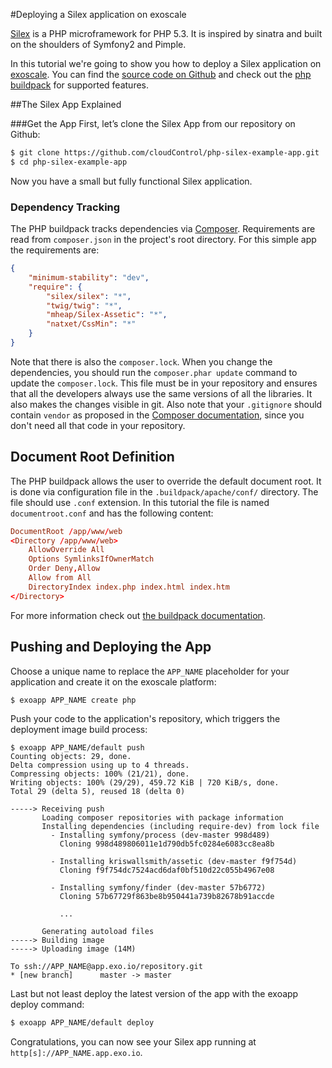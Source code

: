#Deploying a Silex application on exoscale

[Silex] is a PHP microframework for PHP 5.3. It is inspired by sinatra and
built on the shoulders of Symfony2 and Pimple.

In this tutorial we're going to show you how to deploy a Silex application on
[exoscale]. You can find the [source code on Github][example-app] and check
out the [php buildpack] for supported features.


##The Silex App Explained

###Get the App
First, let’s clone the Silex App from our repository on Github:
~~~bash
$ git clone https://github.com/cloudControl/php-silex-example-app.git
$ cd php-silex-example-app
~~~

Now you have a small but fully functional Silex application.


### Dependency Tracking
The PHP buildpack tracks dependencies via [Composer]. Requirements are read
from `composer.json` in the project's root directory. For this simple app the
requirements are:

~~~json
{
    "minimum-stability": "dev",
    "require": {
        "silex/silex": "*",
        "twig/twig": "*",
        "mheap/Silex-Assetic": "*",
        "natxet/CssMin": "*"
    }
}
~~~

Note that there is also the `composer.lock`. When you change the dependencies,
you should run the `composer.phar update` command to update the
`composer.lock`.  This file must be in your repository and ensures that all the
developers always use the same versions of all the libraries. It also makes the
changes visible in git. Also note that your `.gitignore` should contain
`vendor` as proposed in the 
[Composer documentation](http://getcomposer.org/doc/01-basic-usage.md#installing-dependencies),
since you don't need all that code in your repository.


## Document Root Definition

The PHP buildpack allows the user to override the default document root. It is done via
configuration file in the `.buildpack/apache/conf/` directory. The file should use
`.conf` extension. In this tutorial the file is named `documentroot.conf` and has
the following content:
~~~conf
DocumentRoot /app/www/web
<Directory /app/www/web>
    AllowOverride All
    Options SymlinksIfOwnerMatch
    Order Deny,Allow
    Allow from All
    DirectoryIndex index.php index.html index.htm
</Directory>
~~~

For more information check out [the buildpack documentation][php buildpack].

## Pushing and Deploying the App
Choose a unique name to replace the `APP_NAME` placeholder for your application and create it on the exoscale platform:
~~~bash
$ exoapp APP_NAME create php
~~~

Push your code to the application's repository, which triggers the deployment image build process:
~~~
$ exoapp APP_NAME/default push
Counting objects: 29, done.
Delta compression using up to 4 threads.
Compressing objects: 100% (21/21), done.
Writing objects: 100% (29/29), 459.72 KiB | 720 KiB/s, done.
Total 29 (delta 5), reused 18 (delta 0)

-----> Receiving push
       Loading composer repositories with package information
       Installing dependencies (including require-dev) from lock file
         - Installing symfony/process (dev-master 998d489)
           Cloning 998d489806011e1d790db5fc0284e6083cc8ea8b

         - Installing kriswallsmith/assetic (dev-master f9f754d)
           Cloning f9f754dc7524acd6daf0bf510d22c055b4967e08

         - Installing symfony/finder (dev-master 57b6772)
           Cloning 57b67729f863be8b950441a739b82678b91accde

           ...

       Generating autoload files
-----> Building image
-----> Uploading image (14M)

To ssh://APP_NAME@app.exo.io/repository.git
* [new branch]      master -> master
~~~

Last but not least deploy the latest version of the app with the exoapp deploy command:
~~~bash
$ exoapp APP_NAME/default deploy
~~~

Congratulations, you can now see your Silex app running at `http[s]://APP_NAME.app.exo.io`.


[silex]: http://silex.sensiolabs.org/
[exoscale]: http://www.exoscale.ch
[exoscale-doc-user]: https://community.exoscale.ch/apps/documentation/#user-accounts
[exoscale-doc-cmdline]: https://community.exoscale.ch/apps/documentation/#command-line-client-web-console-and-api "documentation of the exoscale-command-line-client"
[php buildpack]: https://github.com/cloudControl/buildpack-php
[procfile]: https://community.exoscale.ch/apps/documentation/#buildpacks-and-the-procfile
[git]: https://help.github.com/articles/set-up-git
[composer]: http://getcomposer.org/
[example-app]: https://github.com/cloudControl/php-silex-example-app
